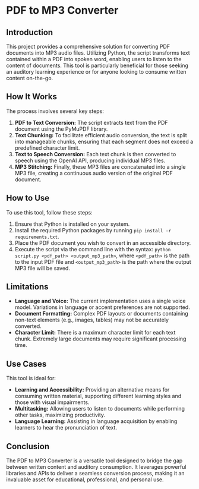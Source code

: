 # PDF to MP3 Converter

## Introduction
This project provides a comprehensive solution for converting PDF documents into MP3 audio files. Utilizing Python, the script transforms text contained within a PDF into spoken word, enabling users to listen to the content of documents. This tool is particularly beneficial for those seeking an auditory learning experience or for anyone looking to consume written content on-the-go.

## How It Works
The process involves several key steps:
1. **PDF to Text Conversion:** The script extracts text from the PDF document using the PyMuPDF library.
2. **Text Chunking:** To facilitate efficient audio conversion, the text is split into manageable chunks, ensuring that each segment does not exceed a predefined character limit.
3. **Text to Speech Conversion:** Each text chunk is then converted to speech using the OpenAI API, producing individual MP3 files.
4. **MP3 Stitching:** Finally, these MP3 files are concatenated into a single MP3 file, creating a continuous audio version of the original PDF document.

## How to Use
To use this tool, follow these steps:
1. Ensure that Python is installed on your system.
2. Install the required Python packages by running `pip install -r requirements.txt`.
3. Place the PDF document you wish to convert in an accessible directory.
4. Execute the script via the command line with the syntax: `python script.py <pdf_path> <output_mp3_path>`, where `<pdf_path>` is the path to the input PDF file and `<output_mp3_path>` is the path where the output MP3 file will be saved.

## Limitations
- **Language and Voice:** The current implementation uses a single voice model. Variations in language or accent preferences are not supported.
- **Document Formatting:** Complex PDF layouts or documents containing non-text elements (e.g., images, tables) may not be accurately converted.
- **Character Limit:** There is a maximum character limit for each text chunk. Extremely large documents may require significant processing time.

## Use Cases
This tool is ideal for:
- **Learning and Accessibility:** Providing an alternative means for consuming written material, supporting different learning styles and those with visual impairments.
- **Multitasking:** Allowing users to listen to documents while performing other tasks, maximizing productivity.
- **Language Learning:** Assisting in language acquisition by enabling learners to hear the pronunciation of text.

## Conclusion
The PDF to MP3 Converter is a versatile tool designed to bridge the gap between written content and auditory consumption. It leverages powerful libraries and APIs to deliver a seamless conversion process, making it an invaluable asset for educational, professional, and personal use.
